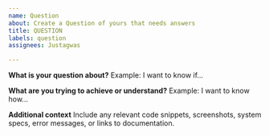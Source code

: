```yaml
---
name: Question
about: Create a Question of yours that needs answers
title: QUESTION
labels: question
assignees: Justagwas

---
```


**What is your question about?**
Example:
I want to know if...

**What are you trying to achieve or understand?**
Example:
I want to know how...

**Additional context**
Include any relevant code snippets, screenshots, system specs, error messages, or links to documentation.
